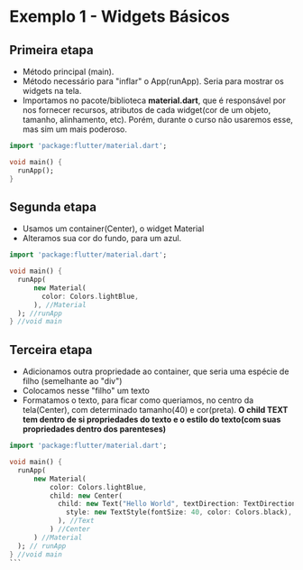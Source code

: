 # Exemplo 1 - Widgets Básicos

## Primeira etapa
- Método principal (main).
- Método necessário para "inflar" o App(runApp). Seria para mostrar os widgets na tela.
- Importamos no pacote/biblioteca **material.dart**, que é responsável por nos fornecer recursos, atributos de cada widget(cor de um objeto,
tamanho, alinhamento, etc). Porém, durante o curso não usaremos esse, mas sim um mais poderoso.

```dart
import 'package:flutter/material.dart';

void main() {
  runApp();
}
```

## Segunda etapa
- Usamos um container(Center), o widget Material
- Alteramos sua cor do fundo, para um azul.

```dart
import 'package:flutter/material.dart';

void main() {
  runApp(
      new Material(
        color: Colors.lightBlue,
      ), //Material
  ); //runApp
} //void main
```

## Terceira etapa
- Adicionamos outra propriedade ao container, que seria uma espécie de filho (semelhante ao "div")
- Colocamos nesse "filho" um texto
- Formatamos o texto, para ficar como queriamos, no centro da tela(Center), com determinado tamanho(40) e cor(preta). **O child TEXT tem dentro de si propriedades do texto e o estilo do texto(com suas propriedades dentro dos parenteses)**

````dart
import 'package:flutter/material.dart';

void main() {
  runApp(
      new Material(
          color: Colors.lightBlue,
          child: new Center(
            child: new Text("Hello World", textDirection: TextDirection.ltr,
              style: new TextStyle(fontSize: 40, color: Colors.black),
            ), //Text
          ) //Center
      ) //Material
  ); // runApp
} //void main
```
